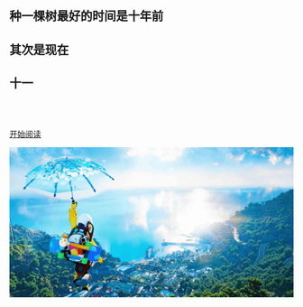 <!-- _coverpage.md -->



## **种一棵树最好的时间是十年前**

## **其次是现在**

## <b>十一</b>

<br>

<span id="busuanzi_container_site_pv" style='display:none'>
    👀 访问量：<span id="busuanzi_value_site_pv"></span> 次
</span>
<span id="busuanzi_container_site_uv" style='display:none'>
    | 🚴‍♂️ 访客数：<span id="busuanzi_value_site_uv"></span> 人
</span>

<br>

[开始阅读](/README.md)

<!-- 背景图片 -->

![](common/images/bg.png)

